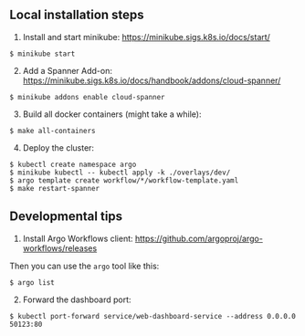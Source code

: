## Local installation steps

1. Install and start minikube: https://minikube.sigs.k8s.io/docs/start/
```
$ minikube start
```
2. Add a Spanner Add-on: https://minikube.sigs.k8s.io/docs/handbook/addons/cloud-spanner/
```
$ minikube addons enable cloud-spanner
```
3. Build all docker containers (might take a while):
```
$ make all-containers
```
4. Deploy the cluster:
```
$ kubectl create namespace argo
$ minikube kubectl -- kubectl apply -k ./overlays/dev/
$ argo template create workflow/*/workflow-template.yaml
$ make restart-spanner
```

## Developmental tips

1. Install Argo Workflows client: https://github.com/argoproj/argo-workflows/releases

Then you can use the `argo` tool like this:

```
$ argo list
```

2. Forward the dashboard port:

```
$ kubectl port-forward service/web-dashboard-service --address 0.0.0.0 50123:80
```
